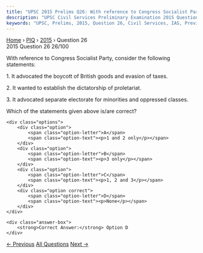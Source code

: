 ```yaml
---
title: "UPSC 2015 Prelims Q26: With reference to Congress Socialist Party, consider the fol..."
description: "UPSC Civil Services Preliminary Examination 2015 Question 26 with options and answer"
keywords: "UPSC, Prelims, 2015, Question 26, Civil Services, IAS, Previous Year Questions"
---
```


<nav class="breadcrumb">
    <a href="../../">Home</a>
    <span>›</span>
    <a href="../">PIQ</a>
    <span>›</span>
    <a href="./">2015</a>
    <span>›</span>
    <span>Question 26</span>
</nav>

<div class="question-header">
    <div class="question-meta">
        <span class="year-badge">2015</span>
        <span class="question-number">Question 26</span>
        <span class="progress">26/100</span>
    </div>
    <div class="progress-bar">
        <div class="progress-fill" style="width: 26.0%"></div>
    </div>
</div>

<div class="question-content">
    <div class="question-text">
        <p>With reference to Congress Socialist Party, consider the following statements:</p>
<p>1. It advocated the boycott of British goods and evasion of taxes.</p>
<p>2. It wanted to establish the dictatorship of proletariat.</p>
<p>3. It advocated separate electorate for minorities and oppressed classes.</p>
<p>Which of the statements given above is/are correct?</p>
    </div>
    
    <div class="options">
        <div class="option">
            <span class="option-letter">A</span>
            <span class="option-text"><p>1 and 2 only</p></span>
        </div>
        <div class="option">
            <span class="option-letter">B</span>
            <span class="option-text"><p>3 only</p></span>
        </div>
        <div class="option">
            <span class="option-letter">C</span>
            <span class="option-text"><p>1, 2 and 3</p></span>
        </div>
        <div class="option correct">
            <span class="option-letter">D</span>
            <span class="option-text"><p>None</p></span>
        </div>
    </div>

    <div class="answer-box">
        <strong>Correct Answer:</strong> Option D
    </div>
</div>

<div class="question-nav">
    <a href="../q025-which-one-of-the-following-is-the-national-aquatic/" class="nav-btn prev">← Previous</a>
    <a href="../" class="nav-btn center">All Questions</a>
    <a href="../q027-consider-the-following-statements-1-the-rajya-sabh/" class="nav-btn next">Next →</a>
</div>
